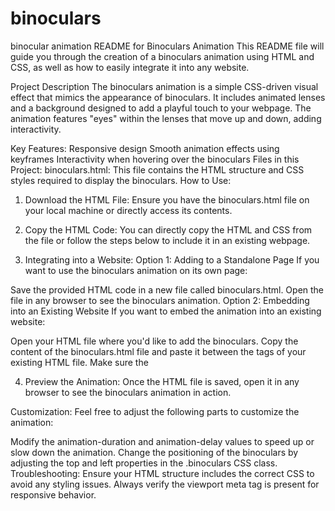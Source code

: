 # binoculars
binocular animation
README for Binoculars Animation
This README file will guide you through the creation of a binoculars animation using HTML and CSS, as well as how to easily integrate it into any website.

Project Description
The binoculars animation is a simple CSS-driven visual effect that mimics the appearance of binoculars. It includes animated lenses and a background designed to add a playful touch to your webpage. The animation features "eyes" within the lenses that move up and down, adding interactivity.

Key Features:
Responsive design
Smooth animation effects using keyframes
Interactivity when hovering over the binoculars
Files in this Project:
binoculars.html: This file contains the HTML structure and CSS styles required to display the binoculars.
How to Use:
1. Download the HTML File:
Ensure you have the binoculars.html file on your local machine or directly access its contents.

2. Copy the HTML Code:
You can directly copy the HTML and CSS from the file or follow the steps below to include it in an existing webpage.

3. Integrating into a Website:
Option 1: Adding to a Standalone Page
If you want to use the binoculars animation on its own page:

Save the provided HTML code in a new file called binoculars.html.
Open the file in any browser to see the binoculars animation.
Option 2: Embedding into an Existing Website
If you want to embed the animation into an existing website:

Open your HTML file where you'd like to add the binoculars.
Copy the content of the binoculars.html file and paste it between the <body> tags of your existing HTML file.
Make sure the <style> section from the file is also included within the <head> of your main file to ensure the animation functions correctly.

For example, you can add the binoculars section like this:
<!DOCTYPE html>
<html lang="en">
<head>
    <meta charset="UTF-8">
    <meta name="viewport" content="width=device-width, initial-scale=1.0">
    <title>Binoculars Animation</title>
    <style>
        /* Paste the CSS part here */
    </style>
</head>
<body>
    <!-- Add the binoculars section -->
    <div class="binoculars">
        <div class="back-bino"></div>
        <div class="left-bino"></div>
        <div class="right-bino"></div>
        <div class="left-bino-lense">
            <div class="eye"></div>
        </div>
        <div class="right-bino-lense">
            <div class="eye"></div>
        </div>
    </div>
</body>
</html>

4. Preview the Animation:
Once the HTML file is saved, open it in any browser to see the binoculars animation in action.

Customization:
Feel free to adjust the following parts to customize the animation:

Modify the animation-duration and animation-delay values to speed up or slow down the animation.
Change the positioning of the binoculars by adjusting the top and left properties in the .binoculars CSS class.
Troubleshooting:
Ensure your HTML structure includes the correct CSS to avoid any styling issues.
Always verify the viewport meta tag is present for responsive behavior.
